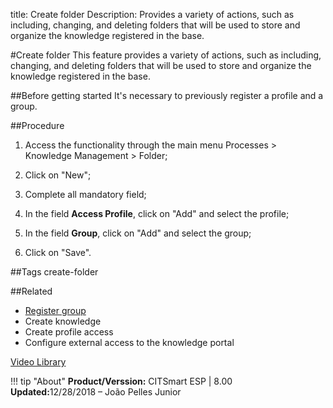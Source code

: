 title: Create folder 
Description:  Provides a variety of actions, such as including, changing, and deleting folders that will be used to store and organize the knowledge registered in the base.

#Create folder
This feature provides a variety of actions, such as including, changing, and deleting folders that will be used to store and organize the knowledge registered in the base.

##Before getting started
It's necessary to previously register a profile and a group.

##Procedure
1.  Access the functionality through the main menu Processes \> Knowledge Management \> Folder;

2.  Click on "New";
3.  Complete all mandatory field;
4.  In the field **Access Profile**, click on "Add" and select the profile;
5.  In the field **Group**, click on "Add" and select the group;
6.  Click on "Save".

##Tags
create-folder

##Related
- [Register group](:https://www.mozilla.org)
- Create knowledge  
- Create profile access  
- Configure external access to the knowledge portal  

<i class='fa fa-youtube-play  fa-2x' style='color:#97ce17;vertical-align: middle;'> </i> [Video Library](https://www.youtube.com/playlist?list=PLB5qK2uzf2ROOaL7DsS86sLx4ilNgruEc)

!!! tip "About"
    <b>Product/Verssion:</b> CITSmart ESP | 8.00 &nbsp;&nbsp;
    <b>Updated:</b>12/28/2018 – João Pelles Junior 
